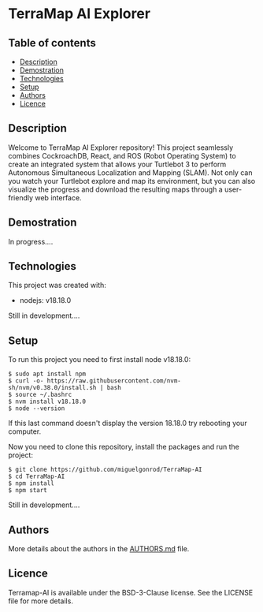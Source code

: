 # TerraMap AI Explorer

## Table of contents
* [Description](#description)
* [Demostration](#demostration)
* [Technologies](#technologies)
* [Setup](#setup)
* [Authors](#authors)
* [Licence](#licence)

## Description
Welcome to TerraMap AI Explorer repository! This project seamlessly combines CockroachDB, React, and ROS (Robot Operating System) to create an integrated system that allows your Turtlebot 3 to perform Autonomous Simultaneous Localization and Mapping (SLAM). Not only can you watch your Turtlebot explore and map its environment, but you can also visualize the progress and download the resulting maps through a user-friendly web interface.

## Demostration

In progress....

## Technologies
This project was created with:
* nodejs: v18.18.0

Still in development....

## Setup
To run this project you need to first install node v18.18.0:
```
$ sudo apt install npm
$ curl -o- https://raw.githubusercontent.com/nvm-sh/nvm/v0.38.0/install.sh | bash
$ source ~/.bashrc
$ nvm install v18.18.0
$ node --version
```
If this last command doesn't display the version 18.18.0 try rebooting your computer.

Now you need to clone this repository, install the packages and run the project:
```
$ git clone https://github.com/miguelgonrod/TerraMap-AI
$ cd TerraMap-AI
$ npm install
$ npm start
```

Still in development....

## Authors
More details about the authors in the [AUTHORS.md](https://github.com/miguelgonrod/TerraMap-AI/blob/main/AUTHORS.md) file.

## Licence
Terramap-AI is available under the BSD-3-Clause license. See the LICENSE file for more details.
